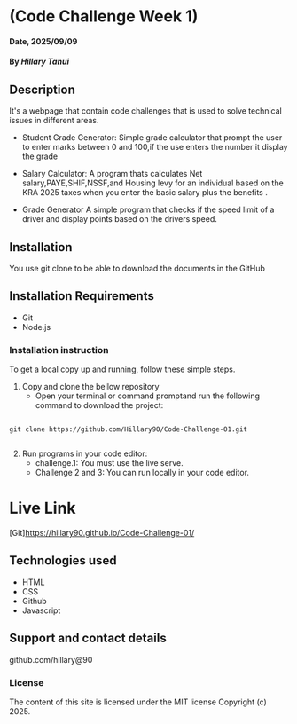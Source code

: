 # (Code Challenge Week 1)

#### Date, 2025/09/09

#### By *Hillary Tanui*

## Description
It's a webpage that contain code challenges that is used to solve technical issues in different areas.
- Student Grade Generator: Simple grade calculator that prompt the user to enter marks between 0 and 100,if the use enters the number it display the grade
  
- Salary Calculator: A program thats calculates Net salary,PAYE,SHIF,NSSF,and Housing levy for an individual based on the KRA 2025 taxes when you enter the basic salary plus the benefits .
  
- Grade Generator A simple program that checks if the speed limit of a driver and display points based on the drivers speed.
  
## Installation
You use git clone to be able to download the documents in the GitHub

## Installation Requirements
- Git
- Node.js

### Installation instruction

To get a local copy up and running, follow these simple steps.

1. Copy and clone the bellow repository
   - Open your terminal or command promptand run the following command to download the project:

```

git clone https://github.com/Hillary90/Code-Challenge-01.git


```
2. Run programs in your code editor:
   - challenge.1: You must use the live serve.
   - Challenge 2 and 3: You can run locally in your code editor.

# Live Link
[Git]https://hillary90.github.io/Code-Challenge-01/

## Technologies used
- HTML
- CSS
- Github
- Javascript

## Support and contact details
github.com/hillary@90

### License
The content of this site is licensed under the MIT license
Copyright (c) 2025.

